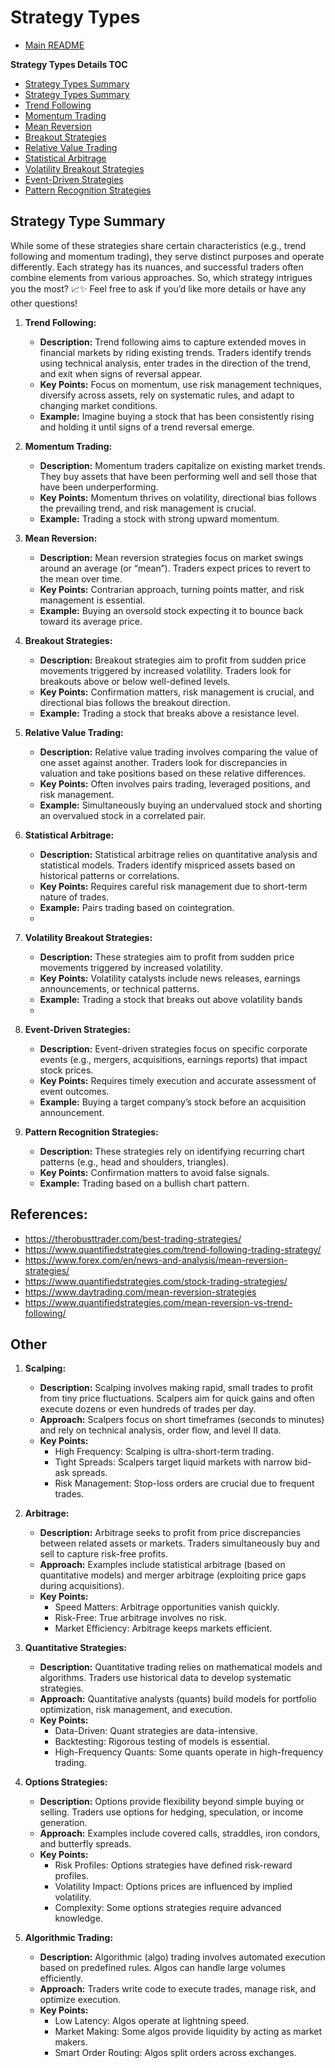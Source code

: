 # Strategy Types

- [Main README](../README.md)

**Strategy Types Details TOC**

- [Strategy Types Summary](strategy_types.md)
- [Strategy Types Summary](strategy_types.md)
- [Trend Following](trend_following_strategies.md)
- [Momentum Trading](momentum_strategies.md)
- [Mean Reversion](mean_reversion_strategies.md)
- [Breakout Strategies](breakout_strategies.md)
- [Relative Value Trading](relative_value_strategies.md)
- [Statistical Arbitrage](statistical_arbitrage_strategies.md)
- [Volatility Breakout Strategies](volatility_breakout_strategies.md)
- [Event-Driven Strategies](event_driven_strategies.md)
- [Pattern Recognition Strategies](pattern_recognition_strategies.md)

## Strategy Type Summary

While some of these strategies share certain characteristics (e.g., trend following and momentum trading), they serve distinct purposes and operate differently. Each strategy has its nuances, and successful traders often combine elements from various approaches. So, which strategy intrigues you the most? 📈✨ Feel free to ask if you’d like more details or have any other questions!

1. **Trend Following:**

    - **Description:** Trend following aims to capture extended moves in financial markets by riding existing trends. Traders identify trends using technical analysis, enter trades in the direction of the trend, and exit when signs of reversal appear.
    - **Key Points:** Focus on momentum, use risk management techniques, diversify across assets, rely on systematic rules, and adapt to changing market conditions.
    - **Example:** Imagine buying a stock that has been consistently rising and holding it until signs of a trend reversal emerge.

2.  **Momentum Trading:**

    - **Description:** Momentum traders capitalize on existing market trends. They buy assets that have been performing well and sell those that have been underperforming.
    - **Key Points:** Momentum thrives on volatility, directional bias follows the prevailing trend, and risk management is crucial.
    - **Example:** Trading a stock with strong upward momentum.

3. **Mean Reversion:**

   - **Description:** Mean reversion strategies focus on market swings around an average (or “mean”). Traders expect prices to revert to the mean over time.
   - **Key Points:** Contrarian approach, turning points matter, and risk management is essential.
   - **Example:** Buying an oversold stock expecting it to bounce back toward its average price.

4. **Breakout Strategies:**

   - **Description:** Breakout strategies aim to profit from sudden price movements triggered by increased volatility. Traders look for breakouts above or below well-defined levels.
   - **Key Points:** Confirmation matters, risk management is crucial, and directional bias follows the breakout direction.
   - **Example:** Trading a stock that breaks above a resistance level.

5. **Relative Value Trading:**

   - **Description:** Relative value trading involves comparing the value of one asset against another. Traders look for discrepancies in valuation and take positions based on these relative differences.
   - **Key Points:** Often involves pairs trading, leveraged positions, and risk management.
   - **Example:** Simultaneously buying an undervalued stock and shorting an overvalued stock in a correlated pair.

6. **Statistical Arbitrage:**

   - **Description:** Statistical arbitrage relies on quantitative analysis and statistical models. Traders identify mispriced assets based on historical patterns or correlations.
   - **Key Points:** Requires careful risk management due to short-term nature of trades.
   - **Example:** Pairs trading based on cointegration.
   - 
7. **Volatility Breakout Strategies:**

   - **Description:** These strategies aim to profit from sudden price movements triggered by increased volatility.
   - **Key Points:** Volatility catalysts include news releases, earnings announcements, or technical patterns.
   - **Example:** Trading a stock that breaks out above volatility bands
   - 
8. **Event-Driven Strategies:**

   - **Description:** Event-driven strategies focus on specific corporate events (e.g., mergers, acquisitions, earnings reports) that impact stock prices.
   - **Key Points:** Requires timely execution and accurate assessment of event outcomes.
   - **Example:** Buying a target company’s stock before an acquisition announcement.

9.  **Pattern Recognition Strategies:**

    - **Description:** These strategies rely on identifying recurring chart patterns (e.g., head and shoulders, triangles).
    - **Key Points:** Confirmation matters to avoid false signals.
    - **Example:** Trading based on a bullish chart pattern.

## References:

- https://therobusttrader.com/best-trading-strategies/
- https://www.quantifiedstrategies.com/trend-following-trading-strategy/
- https://www.forex.com/en/news-and-analysis/mean-reversion-strategies/
- https://www.quantifiedstrategies.com/stock-trading-strategies/
- https://www.daytrading.com/mean-reversion-strategies
- https://www.quantifiedstrategies.com/mean-reversion-vs-trend-following/


## Other

1. **Scalping:**

   - **Description:** Scalping involves making rapid, small trades to profit from tiny price fluctuations. Scalpers aim for quick gains and often execute dozens or even hundreds of trades per day.
   - **Approach:** Scalpers focus on short timeframes (seconds to minutes) and rely on technical analysis, order flow, and level II data.
   - **Key Points:**
     - High Frequency: Scalping is ultra-short-term trading.
     - Tight Spreads: Scalpers target liquid markets with narrow bid-ask spreads.
     - Risk Management: Stop-loss orders are crucial due to frequent trades.

2. **Arbitrage:**

   - **Description:** Arbitrage seeks to profit from price discrepancies between related assets or markets. Traders simultaneously buy and sell to capture risk-free profits.
   - **Approach:** Examples include statistical arbitrage (based on quantitative models) and merger arbitrage (exploiting price gaps during acquisitions).
   - **Key Points:**
     - Speed Matters: Arbitrage opportunities vanish quickly.
     - Risk-Free: True arbitrage involves no risk.
     - Market Efficiency: Arbitrage keeps markets efficient.

3. **Quantitative Strategies:**

   - **Description:** Quantitative trading relies on mathematical models and algorithms. Traders use historical data to develop systematic strategies.
   - **Approach:** Quantitative analysts (quants) build models for portfolio optimization, risk management, and execution.
   - **Key Points:**
     - Data-Driven: Quant strategies are data-intensive.
     - Backtesting: Rigorous testing of models is essential.
     - High-Frequency Quants: Some quants operate in high-frequency trading.

4. **Options Strategies:**

   - **Description:** Options provide flexibility beyond simple buying or selling. Traders use options for hedging, speculation, or income generation.
   - **Approach:** Examples include covered calls, straddles, iron condors, and butterfly spreads.
   - **Key Points:**
     - Risk Profiles: Options strategies have defined risk-reward profiles.
     - Volatility Impact: Options prices are influenced by implied volatility.
     - Complexity: Some options strategies require advanced knowledge.

5. **Algorithmic Trading:**
   - **Description:** Algorithmic (algo) trading involves automated execution based on predefined rules. Algos can handle large volumes efficiently.
   - **Approach:** Traders write code to execute trades, manage risk, and optimize execution.
   - **Key Points:**
     - Low Latency: Algos operate at lightning speed.
     - Market Making: Some algos provide liquidity by acting as market makers.
     - Smart Order Routing: Algos split orders across exchanges.